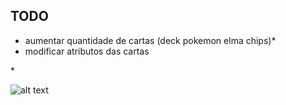 ## TODO

* aumentar quantidade de cartas (deck pokemon elma chips)*
* modificar atributos das cartas

\*

![alt text](https://http2.mlstatic.com/D_NQ_NP_985746-MLB42977476939_082020-O.jpg)

